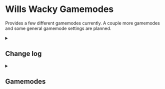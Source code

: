 # Wills Wacky Gamemodes

Provides a few different gamemodes currently. A couple more gamemodes and some general gamemode settings are planned.

<details>
<summary><h2>Change log</h2></summary>

----
### v 0.0.0
- Release
</details>

<details>
<summary><h2>Gamemodes</h2></summary>
<details>
<summary><h3>Stud Draw</h3></summary>

- Default Rounds: 3
- Default Points Per Round: 3
- Both Team and FFA Variant: true

In this gamemode, players draw all their cards before the start of gameplay. No further picks are recieved between rounds.

#### Options
---

- Cards Drawn: How many cards are drawn before the game starts.
</details>

<details>
<summary><h3>Rolling Cardbar</h3></summary>

- Default Rounds: 3
- Default Team Rounds: 5
- Default Points Per Round: 2
- Both Team and FFA Variant: true

In this gamemode, as players accrue cards, they lose their old ones, causing builds to change over time.

If using classes manager reborn, Force classes is advised to be off.

#### Options
---

- Maximum Cards: The maximum amount of cards a player can have before the cardbar starts rolling.
</details>

<details>
<summary><h3>Draft</h3></summary>

- Default Rounds: 2
- Default Points Per Round: 5
- Both Team and FFA Variant: true

In this gamemode, players draw a hand of cards and then pass them around to each other before fighting each other.

The default hand size for players is `Starting Picks + Extra Cards Drawn + 1`.

If a player would ever need to pick a card when they've run out, the game will generate a new set of hands for the players.

If using classes manager reborn, Force classes is advised to be off.

It is recommended to disable shuffle, distill knowledge, and other similar cards.

#### Options
---

- Starting Picks: The starting number of picks for the initial draft.
- Extra Cards Drawn: How many extra cards are drawn per draft.
- Can Pick Cards Each Round: Whether you get to pick cards each round. Picking on continues is disabled if true. Winners would not get to pick.
- Picks Per Round: How many picks you get each round.
- Can Pick Cards On Continue: Whether you can pick cards when you continue. Note that winners get to pick as well.
- Picks Per Continue: How many picks you get on a continue.
- Recalculate Continue Hand Size: Whether the hand size for a continue is recalculated based on the number of picks you get.
</details>
</details>